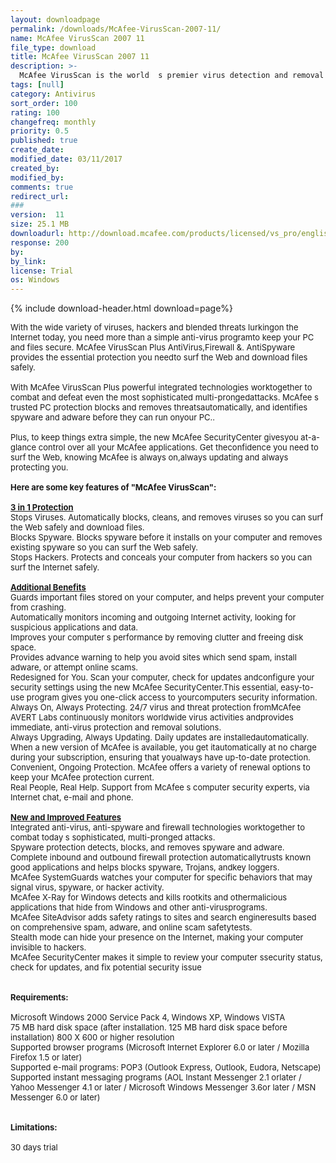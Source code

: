 ```yaml
---
layout: downloadpage
permalink: /downloads/McAfee-VirusScan-2007-11/
name: McAfee VirusScan 2007 11
file_type: download
title: McAfee VirusScan 2007 11
description: >-
  McAfee VirusScan is the world  s premier virus detection and removal solution
tags: [null]
category: Antivirus
sort_order: 100
rating: 100
changefreq: monthly
priority: 0.5
published: true
create_date: 
modified_date: 03/11/2017
created_by: 
modified_by: 
comments: true
redirect_url: 
### 
version:  11
size: 25.1 MB
downloadurl: http://download.mcafee.com/products/licensed/vs_pro/english/9.0/VSP_9_0.exe
response: 200
by: 
by_link: 
license: Trial 
os: Windows
---
```


{% include download-header.html download=page%}

<p style="fix-download-text !important">
<p><font size="2">With the wide variety of viruses, hackers and blended threats lurkingon the Internet today, you need more than a simple anti-virus programto keep your PC and files secure. McAfee VirusScan Plus AntiVirus,Firewall &amp;. AntiSpyware provides the essential protection you needto surf the Web and download files safely.<br />
<br />
With McAfee VirusScan Plus powerful integrated technologies worktogether to combat and defeat even the most sophisticated multi-prongedattacks. McAfee s trusted PC protection blocks and removes threatsautomatically, and identifies spyware and adware before they can run onyour PC.. <br />
<br />
Plus, to keep things extra simple, the new McAfee SecurityCenter givesyou at-a-glance control over all your McAfee applications. Get theconfidence you need to surf the Web, knowing McAfee is always on,always updating and always protecting you.<br />
<br />
<span><strong>Here are some key features of "McAfee VirusScan":</strong></span><br />
<br />
<u><strong>3 in 1 Protection</strong></u><br />
Stops Viruses. Automatically blocks, cleans, and removes viruses so you can surf the Web safely and download files. <br />
Blocks Spyware. Blocks spyware before it installs on your computer and removes existing spyware so you can surf the Web safely. <br />
Stops Hackers. Protects and conceals your computer from hackers so you can surf the Internet safely. <br />
<br />
<u><strong>Additional Benefits</strong></u><br />
Guards important files stored on your computer, and helps prevent your computer from crashing. <br />
Automatically monitors incoming and outgoing Internet activity, looking for suspicious applications and data. <br />
Improves your computer s performance by removing clutter and freeing disk space. <br />
Provides advance warning to help you avoid sites which send spam, install adware, or attempt online scams. <br />
Redesigned for You. Scan your computer, check for updates andconfigure your security settings using the new McAfee SecurityCenter.This essential, easy-to-use program gives you one-click access to yourcomputers security information. <br />
Always On, Always Protecting. 24/7 virus and threat protection fromMcAfee AVERT Labs continuously monitors worldwide virus activities andprovides immediate, anti-virus protection and removal solutions. <br />
Always Upgrading, Always Updating. Daily updates are installedautomatically. When a new version of McAfee is available, you get itautomatically at no charge during your subscription, ensuring that youalways have up-to-date protection. <br />
Convenient, Ongoing Protection. McAfee offers a variety of renewal options to keep your McAfee protection current. <br />
Real People, Real Help. Support from McAfee s computer security experts, via Internet chat, </font><font size="2">e-mail</font></a><font size="2"> and phone.<br />
<br />
<u><strong>New and Improved Features</strong></u><br />
Integrated anti-virus, anti-spyware and firewall technologies worktogether to combat today s sophisticated, multi-pronged attacks. <br />
Spyware protection detects, blocks, and removes spyware and adware. <br />
Complete inbound and outbound firewall protection automaticallytrusts known good applications and helps blocks spyware, Trojans, andkey loggers. <br />
McAfee SystemGuards watches your computer for specific behaviors that may signal virus, spyware, or hacker activity. <br />
McAfee X-Ray for Windows detects and kills rootkits and othermalicious applications that hide from Windows and other anti-virusprograms. <br />
McAfee SiteAdvisor adds safety ratings to sites and search engineresults based on comprehensive spam, adware, and online scam safetytests. <br />
Stealth mode can hide your presence on the Internet, making your computer invisible to hackers. <br />
McAfee SecurityCenter makes it simple to review your computer ssecurity status, check for updates, and fix potential security issue<br />
<br />
<br />
<span><strong>Requirements:</strong></span><br />
<br />
Microsoft Windows 2000 Service Pack 4, Windows XP, Windows VISTA <br />
75 MB hard disk space (after installation. 125 MB hard disk space before installation) 800 X 600 or higher resolution <br />
Supported browser programs (Microsoft Internet Explorer 6.0 or later / Mozilla Firefox 1.5 or later)<br />
Supported e-mail programs: POP3 (Outlook Express, Outlook, Eudora, Netscape) <br />
Supported instant messaging programs (AOL Instant Messenger 2.1 orlater / Yahoo Messenger 4.1 or later / Microsoft Windows Messenger 3.6or later / MSN Messenger 6.0 or later) <br />
<br />
<br />
<span><strong>Limitations:</strong></span><br />
<br />
30 days trial</font></p></p>
